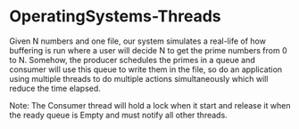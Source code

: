 # OperatingSystems-Threads
Given N numbers and one file, our system simulates a real-life of how buffering is run where a user will decide N to get the prime numbers from
0 to N. Somehow, the producer schedules the primes in a queue and consumer will use this queue to write them in the file, so do an 
application using multiple threads to do multiple actions simultaneously which will reduce the time elapsed.

Note: The Consumer thread will hold a lock when it start and release it when the 
ready queue is Empty and must notify all other threads.
